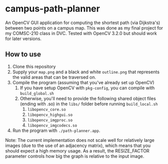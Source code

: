 # campus-path-planner
An OpenCV GUI application for computing the shortest path (via Dijkstra's) between two points on a campus map. This was done as my final project for my COMSC-210 class in DVC. Tested with OpenCV 3.2.0 but should work for later versions.

## How to use
1. Clone this repository
2. Supply your `map.png` and a black and white `outline.png` that represents the valid areas that can be traversed on.
3. Compile the program (assuming that you've already set up OpenCV)
   1. If you have setup OpenCV with `pkg-config`, you can compile with `build_global.sh`
   2. Otherwise, you'll need to provide the following shared object files (ending with .so) in the `libs/` folder before running `build_local.sh`
      1. `libopencv_core.so`
      2. `libopencv_highgui.so`
      3. `libopencv_imgproc.so`
      4. `libopencv_imgcodecs.so`
4. Run the program with `./path-planner.app`.

Note: The current implementation does not scale well for relatively large images (due to the use of an adjacency matrix), which means that you should expect a high memory usage. As a result, the RESIZE_FACTOR parameter controls how big the graph is relative to the input image.
